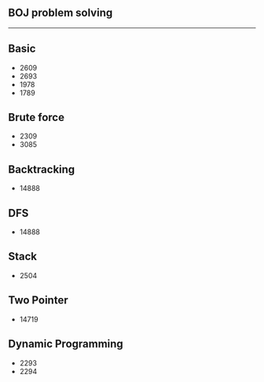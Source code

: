 ## BOJ problem solving
---
## Basic
- 2609
- 2693
- 1978
- 1789

## Brute force
- 2309
- 3085

## Backtracking
- 14888

## DFS
-  14888

## Stack
- 2504

## Two Pointer
- 14719

## Dynamic Programming
- 2293
- 2294